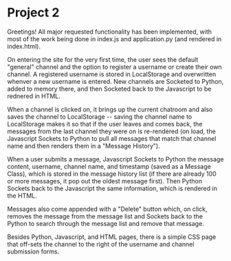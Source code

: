 # Project 2

Greetings! All major requested functionality has been implemented, with most of the work being done in index.js and application.py
(and rendered in index.html).

On entering the site for the very first time, the user sees the default "general" channel and the option to register a username
or create their own channel. A registered username is stored in LocalStorage and overwritten whenver a new username is entered. New
channels are Socketed to Python, added to memory there, and then Socketed back to the Javascript to be rednered in HTML.

When a channel is clicked on, it brings up the current chatroom and also saves the channel to LocalStorage -- saving the channel
name to LocalStorage makes it so that if the user leaves and comes back, the messages from the last channel they were on is re-rendered
(on load, the Javascript Sockets to Python to pull all messages that match that channel name and then renders them in a "Message History").

When a user submits a message, Javascript Sockets to Python the message content, username, channel name, and timestamp (saved as a Message Class),
which is stored in the message history list (if there are already 100 or more messages, it pop out the oldest message first). Then Python
Sockets back to the Javascript the same information, which is rendered in the HTML.

Messages also come appended with a "Delete" button which, on click, removes the message from the message list and Sockets back to the
Python to search through the message list and remove that message.

Besides Python, Javascript, and HTML pages, there is a simple CSS page that off-sets the channel to the right of the username and channel
submission forms.
